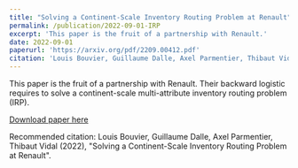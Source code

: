 ```yaml
---
title: "Solving a Continent-Scale Inventory Routing Problem at Renault"
permalink: /publication/2022-09-01-IRP
excerpt: 'This paper is the fruit of a partnership with Renault.'
date: 2022-09-01
paperurl: 'https://arxiv.org/pdf/2209.00412.pdf'
citation: 'Louis Bouvier, Guillaume Dalle, Axel Parmentier, Thibaut Vidal, "Solving a Continent-Scale Inventory Routing Problem at Renault"'
---
```


This paper is the fruit of a partnership with Renault. Their backward logistic requires to solve a continent-scale multi-attribute inventory routing problem (IRP).

[Download paper here](https://arxiv.org/abs/2209.00412)

Recommended citation: Louis Bouvier, Guillaume Dalle, Axel Parmentier, Thibaut Vidal (2022), "Solving a Continent-Scale Inventory Routing Problem at Renault".